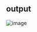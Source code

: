 ## output

![image](https://github.com/Abhi865625/profile-card/assets/93569162/b2ded8ea-c040-4eb2-b530-0aec9666577d)
